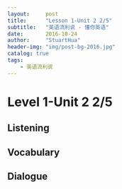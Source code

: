 ```yaml
---
layout:     post
title:      "Lesson 1-Unit 2 2/5"
subtitle:   "英语流利说 - 懂你英语"
date:       2016-10-24
author:     "StuartHua"
header-img: "img/post-bg-2016.jpg"
catalog: true
tags:
    - 英语流利说
---
```


# Level 1-Unit 2 2/5

<!-- more -->

## Listening



## Vocabulary



## Dialogue



